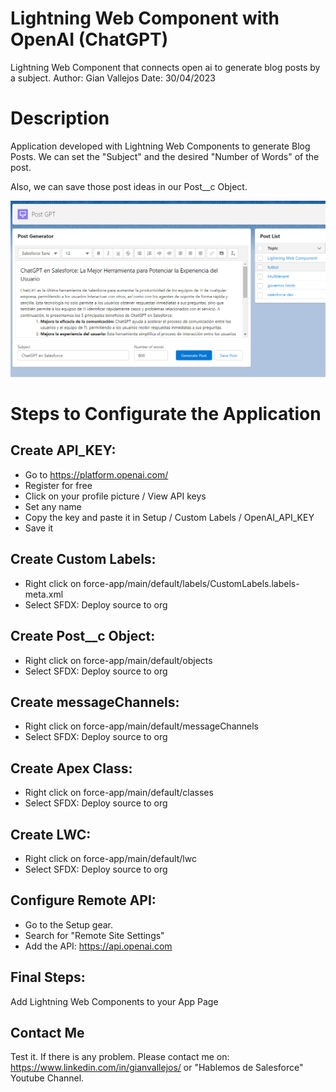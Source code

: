 # Lightning Web Component with OpenAI (ChatGPT)

Lightning Web Component that connects open ai to generate blog posts by a subject.
Author: Gian Vallejos
Date: 30/04/2023

# Description

Application developed with Lightning Web Components to generate Blog Posts. We can set the "Subject" and the desired "Number of Words" of the post.

Also, we can save those post ideas in our Post\_\_c Object.

![plot](./ChatGPT_LWC.PNG)

# Steps to Configurate the Application

## Create API_KEY:

- Go to https://platform.openai.com/
- Register for free
- Click on your profile picture / View API keys
- Set any name
- Copy the key and paste it in Setup / Custom Labels / OpenAI_API_KEY
- Save it

## Create Custom Labels:

- Right click on force-app/main/default/labels/CustomLabels.labels-meta.xml
- Select SFDX: Deploy source to org

## Create Post\_\_c Object:

- Right click on force-app/main/default/objects
- Select SFDX: Deploy source to org

## Create messageChannels:

- Right click on force-app/main/default/messageChannels
- Select SFDX: Deploy source to org

## Create Apex Class:

- Right click on force-app/main/default/classes
- Select SFDX: Deploy source to org

## Create LWC:

- Right click on force-app/main/default/lwc
- Select SFDX: Deploy source to org

## Configure Remote API:

- Go to the Setup gear.
- Search for "Remote Site Settings"
- Add the API: https://api.openai.com

## Final Steps:

Add Lightning Web Components to your App Page

## Contact Me

Test it. If there is any problem. Please contact me on: https://www.linkedin.com/in/gianvallejos/ or "Hablemos de Salesforce" Youtube Channel.
